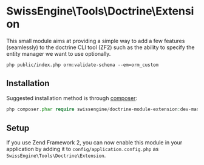 SwissEngine\Tools\Doctrine\Extension
===============
This small module aims at providing a simple way to add a few features (seamlessly) to the doctrine CLI tool (ZF2) such as the ability to specify the entity manager we want to use optionally.

`php public/index.php orm:validate-schema --em=orm_custom`

Installation
------------

Suggested installation method is through [composer](http://getcomposer.org/):

```php
php composer.phar require swissengine/doctrine-module-extension:dev-master
```

Setup
-----

If you use Zend Framework 2, you can now enable this module in your application by adding it to `config/application.config.php` as `SwissEngine\Tools\Doctrine\Extension`.